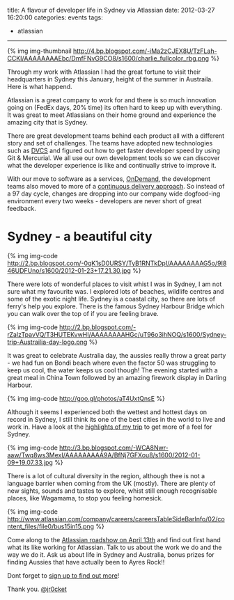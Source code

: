 title: A flavour of developer life in Sydney via Atlassian
date: 2012-03-27 16:20:00
categories: events 
tags: 
- atlassian
---

{% img img-thumbnail http://4.bp.blogspot.com/-iMa2zCJEX8U/TzFLah-CCKI/AAAAAAAAEbc/DmfFNvG9CO8/s1600/charlie_fullcolor_rbg.png %}

Through my work with Atlassian I had the great fortune to visit their headquarters in Sydney this January, height of the summer in Austraila.  Here is what happend.

<!-- more -->

Atlassian is a great company to work for and there is so much innovation going on (FedEx days, 20% time) its often hard to keep up with everything.  It was great to meet Atlassians on their home ground and experience the amazing city that is Sydney.

There are great development teams behind each product all with a different story and set of challenges. The teams have adopted new technologies such as [DVCS](http://www.atlassian.com/software/fisheye/overview/enterprise-dvcs) and figured out how to get faster developer speed by using Git &amp; Mercurial.  We all use our own development tools so we can discover what the developer experience is like and continually strive to improve it.

With our move to software as a services, [OnDemand](http://www.atlassian.com/agile/overview/building-quality-software), the development teams also moved to more of a [continuous delivery approach](http://www.atlassian.com/agile/overview/building-quality-software).  So instead of a 97 day cycle, changes are dropping into our company wide dogfood-ing environment every two weeks - developers are never short of great feedback.

# Sydney - a beautiful city

{% img img-code http://2.bp.blogspot.com/-0qK1sD0URSY/TyB1RNTkDpI/AAAAAAAAG5o/9I846UDFUno/s1600/2012-01-23+17.21.30.jpg %}

There were lots of wonderful places to visit whist I was in Sydney,  I am not sure what my favourite was.  I explored lots of beaches, wildlife centres and some of the exotic night life. Sydney is a coastal city, so there are lots of ferry's help you explore.  There is the famous Sydney Harbour Bridge which you can walk over the top of if you are feeling brave.

{% img img-code http://2.bp.blogspot.com/-rZalzTpavVQ/T3HUTEKvwHI/AAAAAAAAHGc/uT96o3ihNOQ/s1600/Sydney-trip-Austrailia-day-logo.png %}

It was great to celebrate Australia day, the aussies really throw a great party - we had fun on Bondi beach where even the factor 50 was struggling to keep us cool, the water keeps us cool though!  The evening started with a great meal in China Town followed by an amazing firework display in Darling Harbour.

{% img img-code http://goo.gl/photos/aT4UxtQnsE %}

Although it seems I experienced both the wettest and hottest days on record in Sydney, I still think its one of the best cities in the world to live and work in.  Have a look at the [highlights of my trip](http://picasaweb.google.com/117080433375668558463/SydneyTrip2012?authuser=0&amp;feat=directlink) to get more of a feel for Sydney.

{% img img-code http://3.bp.blogspot.com/-WCA8Nwr-aaw/Twq8ws3MexI/AAAAAAAAA9A/BfNj7GFXou8/s1600/2012-01-09+19.07.33.jpg %}

There is a lot of cultural diversity in the region, although thee is not a language barrier when coming from the UK (mostly).  There are plenty of new sights, sounds and tastes to explore, whist still enough recognisable places, like Wagamama, to stop you feeling homesick.

{% img img-code http://www.atlassian.com/company/careers/careersTableSideBarInfo/02/content_files/file0/bus15in15.png %}

Come along to the [Atlassian roadshow on April 13th](http://www.atlassian.com/company/about/events/roadshow-recruit/2012) and find out first hand what its like working for Atlassian.  Talk to us about the work we do and the way we do it.  Ask us about life in Sydney and Australia, bonus prizes for finding Aussies that have actually been to Ayres Rock!!

Dont forget to [sign up to find out more](http://www.atlassian.com/company/about/events/roadshow-recruit/2012)!

Thank you.
[@jr0cket](https://twitter.com/jr0cket)
